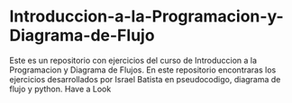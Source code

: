# Introduccion-a-la-Programacion-y-Diagrama-de-Flujo
Este es un repositorio con ejercicios del curso de Introduccion a la Programacion y Diagrama de Flujos. En este repositorio encontraras los ejercicios desarrollados por Israel Batista en pseudocodigo, diagrama de flujo y python. Have a Look
